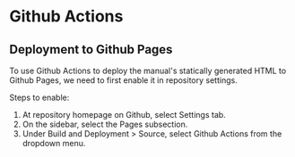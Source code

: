 # Github Actions

## Deployment to Github Pages

To use Github Actions to deploy the manual's statically generated HTML to Github Pages, we need to first enable it in repository settings.

Steps to enable:

1. At repository homepage on Github, select Settings tab.
1. On the sidebar, select the Pages subsection.
1. Under Build and Deployment > Source, select Github Actions from the dropdown menu.